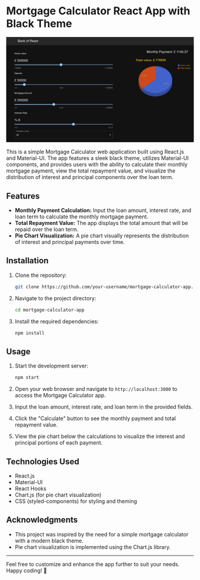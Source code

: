# Mortgage Calculator React App with Black Theme

![App Preview](./src/Screenshot%202023-08-12%20at%2017.17.56.png)

This is a simple Mortgage Calculator web application built using React.js and Material-UI. The app features a sleek black theme, utilizes Material-UI components, and provides users with the ability to calculate their monthly mortgage payment, view the total repayment value, and visualize the distribution of interest and principal components over the loan term.

## Features

- **Monthly Payment Calculation:** Input the loan amount, interest rate, and loan term to calculate the monthly mortgage payment.
- **Total Repayment Value:** The app displays the total amount that will be repaid over the loan term.
- **Pie Chart Visualization:** A pie chart visually represents the distribution of interest and principal payments over time.

## Installation

1. Clone the repository:

   ```bash
   git clone https://github.com/your-username/mortgage-calculator-app.git
   ```

2. Navigate to the project directory:

   ```bash
   cd mortgage-calculator-app
   ```

3. Install the required dependencies:

   ```bash
   npm install
   ```

## Usage

1. Start the development server:

   ```bash
   npm start
   ```

2. Open your web browser and navigate to `http://localhost:3000` to access the Mortgage Calculator app.

3. Input the loan amount, interest rate, and loan term in the provided fields.

4. Click the "Calculate" button to see the monthly payment and total repayment value.

5. View the pie chart below the calculations to visualize the interest and principal portions of each payment.

## Technologies Used

- React.js
- Material-UI
- React Hooks
- Chart.js (for pie chart visualization)
- CSS (styled-components) for styling and theming


## Acknowledgments

- This project was inspired by the need for a simple mortgage calculator with a modern black theme.
- Pie chart visualization is implemented using the Chart.js library.

---

Feel free to customize and enhance the app further to suit your needs. Happy coding! 🚀